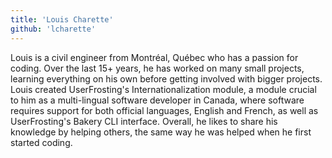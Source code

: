 ```yaml
---
title: 'Louis Charette'
github: 'lcharette'
---
```

Louis is a civil engineer from Montréal, Québec who has a passion for coding. Over the last 15+ years, he has worked on many small projects, learning everything on his own before getting involved with bigger projects. Louis created UserFrosting's Internationalization module, a module crucial to him as a multi-lingual software developer in Canada, where software requires support for both official languages, English and French, as well as UserFrosting's Bakery CLI interface. Overall, he likes to share his knowledge by helping others, the same way he was helped when he first started coding.
